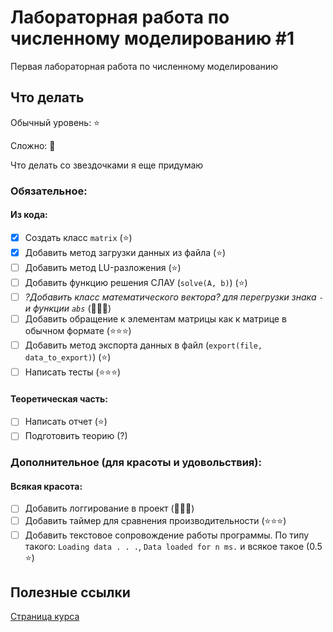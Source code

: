 # Лабораторная работа по численному моделированию #1

Первая лабораторная работа по численному моделированию

## Что делать

Обычный уровень: ⭐️

Сложно: 🌟

Что делать со звездочками я еще придумаю

### Обязательное:

#### Из кода:

  - [x] Создать класс `matrix` (⭐️)
  - [x] Добавить метод загрузки данных из файла (⭐️)
  - [ ] Добавить метод LU-разложения (⭐️)
  - [ ] Добавить функцию решения СЛАУ (`solve(A, b)`) (⭐️)
  - [ ] *?Добавить класс математического вектора? для перегрузки знака `-` и функции `abs`* (🌟🌟🌟)
  - [ ] Добавить обращение к элементам матрицы как к матрице в обычном формате (⭐️⭐️⭐️)
  - [ ] Добавить метод экспорта данных в файл (`export(file, data_to_export)`) (⭐️)
  - [ ] Написать тесты (⭐️⭐️⭐️)
  
#### Теоретическая часть:

  - [ ] Написать отчет (⭐️)
  - [ ] Подготовить теорию (?)
  
### Дополнительное (для красоты и удовольствия):

#### Всякая красота:

  - [ ] Добавить логгирование в проект (🌟🌟🌟)
  - [ ] Добавить таймер для сравнения производительности (⭐️⭐️⭐️)
  - [ ] Добавить текстовое сопровождение работы программы. По типу такого: `Loading data . . .`, `Data loaded for n ms.` и всякое такое (0.5 ⭐️)

## Полезные ссылки

[Страница курса](https://dispace.edu.nstu.ru/didesk/course/show/723)
